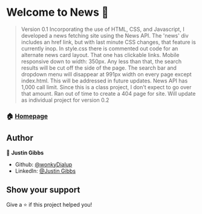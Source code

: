 # Welcome to News 👋

> Version 0.1
> Incorporating the use of HTML, CSS, and Javascript, I developed a news fetching site using the News API.
> The 'news' div includes an href link, but with last minute CSS changes, that feature is currently inop.
> In style.css there is commented out code for an alternate news card layout. That one has clickable links.
> Mobile responsive down to width: 350px. Any less than that, the search results will be cut off the side of the page.
> The search bar and dropdown menu will disappear at 991px width on every page except index.html. This will be addressed in future updates.
> News API has 1,000 call limit. Since this is a class project, I don't expect to go over that amount.
> Ran out of time to create a 404 page for site. Will update as individual project for version 0.2

### 🏠 [Homepage](https://wonkydialup.github.io/News/)

## Author

👤 **Justin Gibbs**

* Github: [@wonkyDialup](https://github.com/wonkyDialup)
* LinkedIn: [@Justin Gibbs](https://www.linkedin.com/in/justin-gibbs-215319141/)

## Show your support

Give a ⭐️ if this project helped you!
